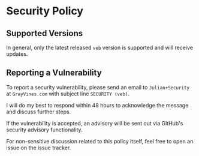 # Security Policy

## Supported Versions

In general, only the latest released `veb` version is supported
and will receive updates.

## Reporting a Vulnerability

To report a security vulnerability, please send an email to
`Julian+Security` at `GrayVines.com` with subject line `SECURITY (veb)`.

I will do my best to respond within 48 hours to acknowledge the message
and discuss further steps.

If the vulnerability is accepted, an advisory will be sent out via
GitHub's security advisory functionality.

For non-sensitive discussion related to this policy itself, feel free to
open an issue on the issue tracker.
